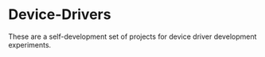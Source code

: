 # Device-Drivers

These are a self-development set of projects for device driver development experiments.
